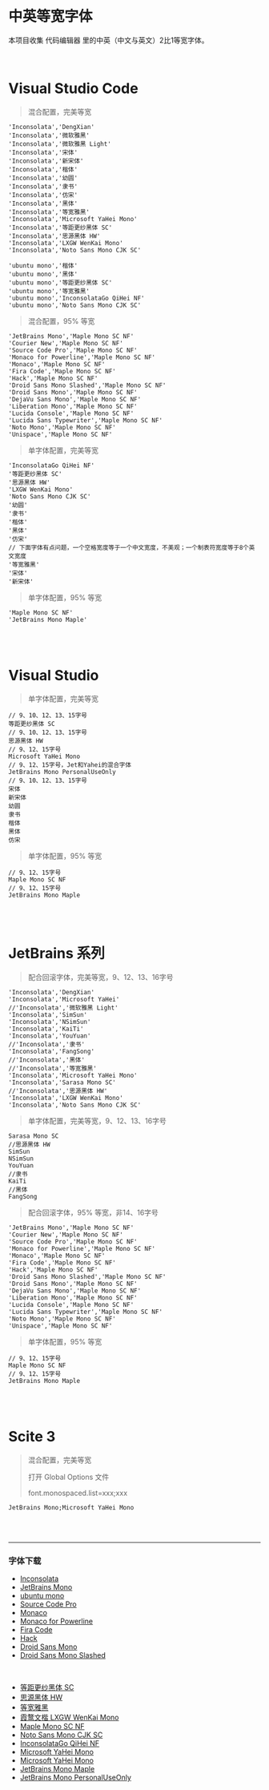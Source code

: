# 中英等宽字体
本项目收集 代码编辑器 里的中英（中文与英文）2比1等宽字体。


<br>

# Visual Studio Code

> 混合配置，完美等宽
```
'Inconsolata','DengXian'
'Inconsolata','微软雅黑'
'Inconsolata','微软雅黑 Light'
'Inconsolata','宋体'
'Inconsolata','新宋体'
'Inconsolata','楷体'
'Inconsolata','幼圆'
'Inconsolata','隶书'
'Inconsolata','仿宋'
'Inconsolata','黑体'
'Inconsolata','等宽雅黑'
'Inconsolata','Microsoft YaHei Mono'
'Inconsolata','等距更纱黑体 SC'
'Inconsolata','思源黑体 HW'
'Inconsolata','LXGW WenKai Mono'
'Inconsolata','Noto Sans Mono CJK SC'

'ubuntu mono','楷体'
'ubuntu mono','黑体'
'ubuntu mono','等距更纱黑体 SC'
'ubuntu mono','等宽雅黑'
'ubuntu mono','InconsolataGo QiHei NF'
'ubuntu mono','Noto Sans Mono CJK SC'
```

> 混合配置，95% 等宽
```
'JetBrains Mono','Maple Mono SC NF'
'Courier New','Maple Mono SC NF'
'Source Code Pro','Maple Mono SC NF'
'Monaco for Powerline','Maple Mono SC NF'
'Monaco','Maple Mono SC NF'
'Fira Code','Maple Mono SC NF'
'Hack','Maple Mono SC NF'
'Droid Sans Mono Slashed','Maple Mono SC NF'
'Droid Sans Mono','Maple Mono SC NF'
'DejaVu Sans Mono','Maple Mono SC NF'
'Liberation Mono','Maple Mono SC NF'
'Lucida Console','Maple Mono SC NF'
'Lucida Sans Typewriter','Maple Mono SC NF'
'Noto Mono','Maple Mono SC NF'
'Unispace','Maple Mono SC NF'
```

> 单字体配置，完美等宽
```
'InconsolataGo QiHei NF'
'等距更纱黑体 SC'
'思源黑体 HW'
'LXGW WenKai Mono'
'Noto Sans Mono CJK SC'
'幼圆'
'隶书'
'楷体'
'黑体'
'仿宋'
// 下面字体有点问题，一个空格宽度等于一个中文宽度，不美观；一个制表符宽度等于8个英文宽度
'等宽雅黑'
'宋体'
'新宋体'
```

> 单字体配置，95% 等宽
```
'Maple Mono SC NF'
'JetBrains Mono Maple'
```

<br>
<br>

# Visual Studio

> 单字体配置，完美等宽
```
// 9、10、12、13、15字号
等距更纱黑体 SC
// 9、10、12、13、15字号
思源黑体 HW
// 9、12、15字号
Microsoft YaHei Mono
// 9、12、15字号，Jet和Yahei的混合字体
JetBrains Mono PersonalUseOnly
// 9、10、12、13、15字号
宋体
新宋体
幼圆
隶书
楷体
黑体
仿宋
```

> 单字体配置，95% 等宽
```
// 9、12、15字号
Maple Mono SC NF
// 9、12、15字号
JetBrains Mono Maple
```

<br>
<br>

# JetBrains 系列
> 配合回滚字体，完美等宽，9、12、13、16字号
```
'Inconsolata','DengXian'
'Inconsolata','Microsoft YaHei'
//'Inconsolata','微软雅黑 Light'
'Inconsolata','SimSun'
'Inconsolata','NSimSun'
'Inconsolata','KaiTi'
'Inconsolata','YouYuan'
//'Inconsolata','隶书'
'Inconsolata','FangSong'
//'Inconsolata','黑体'
//'Inconsolata','等宽雅黑'
'Inconsolata','Microsoft YaHei Mono'
'Inconsolata','Sarasa Mono SC'
//'Inconsolata','思源黑体 HW'
'Inconsolata','LXGW WenKai Mono'
'Inconsolata','Noto Sans Mono CJK SC'
```

> 单字体配置，完美等宽，9、12、13、16字号
```
Sarasa Mono SC
//思源黑体 HW
SimSun
NSimSun
YouYuan
//隶书
KaiTi
//黑体
FangSong
```

> 配合回滚字体，95% 等宽，非14、16字号
```
'JetBrains Mono','Maple Mono SC NF'
'Courier New','Maple Mono SC NF'
'Source Code Pro','Maple Mono SC NF'
'Monaco for Powerline','Maple Mono SC NF'
'Monaco','Maple Mono SC NF'
'Fira Code','Maple Mono SC NF'
'Hack','Maple Mono SC NF'
'Droid Sans Mono Slashed','Maple Mono SC NF'
'Droid Sans Mono','Maple Mono SC NF'
'DejaVu Sans Mono','Maple Mono SC NF'
'Liberation Mono','Maple Mono SC NF'
'Lucida Console','Maple Mono SC NF'
'Lucida Sans Typewriter','Maple Mono SC NF'
'Noto Mono','Maple Mono SC NF'
'Unispace','Maple Mono SC NF'
```

> 单字体配置，95% 等宽
```
// 9、12、15字号
Maple Mono SC NF
// 9、12、15字号
JetBrains Mono Maple
```

<br>
<br>

# Scite 3
> 混合配置，完美等宽
> 
> 打开 Global Options 文件
> 
> font.monospaced.list=xxx;xxx
```
JetBrains Mono;Microsoft YaHei Mono
```

<br>
<br>

---

### 字体下载
- [Inconsolata](https://fonts.google.com/specimen/Inconsolata)
- [JetBrains Mono](https://github.com/JetBrains/JetBrainsMono/releases)
- [ubuntu mono](https://fonts.google.com/specimen/Ubuntu+Mono)
- [Source Code Pro](https://fonts.google.com/specimen/Source+Code+Pro)
- [Monaco](https://github.com/cstrap/monaco-font)
- [Monaco for Powerline](https://github.com/cstrap/monaco-font)
- [Fira Code](https://github.com/tonsky/FiraCode/releases)
- [Hack](https://github.com/source-foundry/Hack/releases)
- [Droid Sans Mono](https://www.fontsquirrel.com/fonts/droid-sans-mono)
- [Droid Sans Mono Slashed](https://github.com/AlbertoDorado/droid-sans-mono-zeromod/tree/master)

<br>

- [等距更纱黑体 SC](https://github.com/be5invis/Sarasa-Gothic/releases)
- [思源黑体 HW](https://github.com/adobe-fonts/source-han-sans/releases)
- [等宽雅黑](https://www.fontke.com/font/10388647/download/)
- [霞鹜文楷 LXGW WenKai Mono](https://github.com/lxgw/LxgwWenKai/releases)
- [Maple Mono SC NF](https://github.com/subframe7536/maple-font/releases)
- [Noto Sans Mono CJK SC](https://github.com/notofonts/noto-cjk/releases)
- [InconsolataGo QiHei NF](https://github.com/allegiant/Hybrid-fonts)
- [Microsoft YaHei Mono](https://github.com/doggy8088/MicrosoftYaHeiMono-CP950/releases)
- [Microsoft YaHei Mono](https://github.com/regeditREG/Microsoft-YaHei-Mono)
- [JetBrains Mono Maple](https://github.com/CandyTek/EditorMonospacedFont/blob/main/JetBrains%20Mono%20Maple.ttf)
- [JetBrains Mono PersonalUseOnly](https://github.com/CandyTek/EditorMonospacedFont/blob/main/JetBrains%20Mono%20PersonalUseOnly.ttf)

